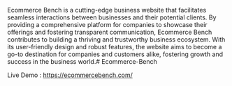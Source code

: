 Ecommerce Bench is a cutting-edge business website that facilitates seamless interactions between businesses and their potential clients.
By providing a comprehensive platform for companies to showcase their offerings and fostering transparent communication, Ecommerce Bench contributes to building a thriving and
trustworthy business ecosystem. With its user-friendly design and robust features, the website aims to become a go-to destination for companies and customers alike, fostering
growth and success in the business world.# Ecommerce-Bench

Live Demo : https://ecommercebench.com/
